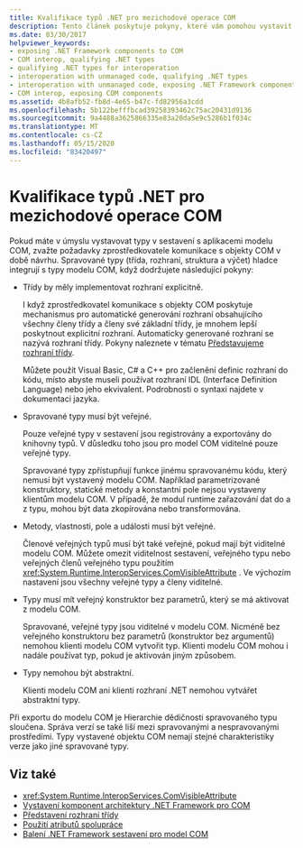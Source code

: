 ```yaml
---
title: Kvalifikace typů .NET pro mezichodové operace COM
description: Tento článek poskytuje pokyny, které vám pomohou vystavit typy v sestavení .NET pro aplikace COM pro zprostředkovatele komunikace s objekty COM.
ms.date: 03/30/2017
helpviewer_keywords:
- exposing .NET Framework components to COM
- COM interop, qualifying .NET types
- qualifying .NET types for interoperation
- interoperation with unmanaged code, qualifying .NET types
- interoperation with unmanaged code, exposing .NET Framework components
- COM interop, exposing COM components
ms.assetid: 4b8afb52-fb8d-4e65-b47c-fd82956a3cdd
ms.openlocfilehash: 5b122befffbcad39258393462c75ac20431d9136
ms.sourcegitcommit: 9a4488a3625866335e83a20da5e9c5286b1f034c
ms.translationtype: MT
ms.contentlocale: cs-CZ
ms.lasthandoff: 05/15/2020
ms.locfileid: "83420497"
---
```

# <a name="qualifying-net-types-for-com-interoperation"></a>Kvalifikace typů .NET pro mezichodové operace COM
Pokud máte v úmyslu vystavovat typy v sestavení s aplikacemi modelu COM, zvažte požadavky zprostředkovatele komunikace s objekty COM v době návrhu. Spravované typy (třída, rozhraní, struktura a výčet) hladce integrují s typy modelu COM, když dodržujete následující pokyny:  
  
- Třídy by měly implementovat rozhraní explicitně.  
  
     I když zprostředkovatel komunikace s objekty COM poskytuje mechanismus pro automatické generování rozhraní obsahujícího všechny členy třídy a členy své základní třídy, je mnohem lepší poskytnout explicitní rozhraní. Automaticky generované rozhraní se nazývá rozhraní třídy. Pokyny naleznete v tématu [Představujeme rozhraní třídy](com-callable-wrapper.md#introducing-the-class-interface).  
  
     Můžete použít Visual Basic, C# a C++ pro začlenění definic rozhraní do kódu, místo abyste museli používat rozhraní IDL (Interface Definition Language) nebo jeho ekvivalent. Podrobnosti o syntaxi najdete v dokumentaci jazyka.  
  
- Spravované typy musí být veřejné.  
  
     Pouze veřejné typy v sestavení jsou registrovány a exportovány do knihovny typů. V důsledku toho jsou pro model COM viditelné pouze veřejné typy.  
  
     Spravované typy zpřístupňují funkce jinému spravovanému kódu, který nemusí být vystavený modelu COM. Například parametrizované konstruktory, statické metody a konstantní pole nejsou vystaveny klientům modelu COM. V případě, že modul runtime zařazování dat do a z typu, mohou být data zkopírována nebo transformována.  
  
- Metody, vlastnosti, pole a události musí být veřejné.  
  
     Členové veřejných typů musí být také veřejné, pokud mají být viditelné modelu COM. Můžete omezit viditelnost sestavení, veřejného typu nebo veřejných členů veřejného typu použitím <xref:System.Runtime.InteropServices.ComVisibleAttribute> . Ve výchozím nastavení jsou všechny veřejné typy a členy viditelné.  
  
- Typy musí mít veřejný konstruktor bez parametrů, který se má aktivovat z modelu COM.  
  
     Spravované, veřejné typy jsou viditelné v modelu COM. Nicméně bez veřejného konstruktoru bez parametrů (konstruktor bez argumentů) nemohou klienti modelu COM vytvořit typ. Klienti modelu COM mohou i nadále používat typ, pokud je aktivován jiným způsobem.  
  
- Typy nemohou být abstraktní.  
  
     Klienti modelu COM ani klienti rozhraní .NET nemohou vytvářet abstraktní typy.  
  
 Při exportu do modelu COM je Hierarchie dědičnosti spravovaného typu sloučena. Správa verzí se také liší mezi spravovanými a nespravovanými prostředími. Typy vystavené objektu COM nemají stejné charakteristiky verze jako jiné spravované typy.  
  
## <a name="see-also"></a>Viz také

- <xref:System.Runtime.InteropServices.ComVisibleAttribute>
- [Vystavení komponent architektury .NET Framework pro COM](../../../docs/framework/interop/exposing-dotnet-components-to-com.md)
- [Představení rozhraní třídy](com-callable-wrapper.md#introducing-the-class-interface)
- [Použití atributů spolupráce](../../../docs/standard/native-interop/apply-interop-attributes.md)
- [Balení .NET Framework sestavení pro model COM](../../../docs/framework/interop/packaging-an-assembly-for-com.md)

